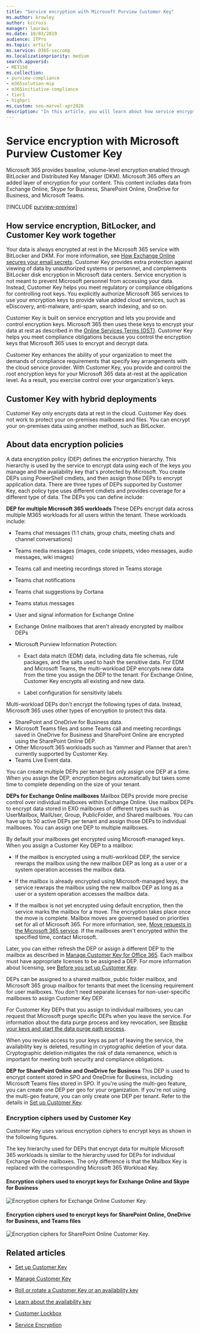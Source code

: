 ```yaml
---
title: "Service encryption with Microsoft Purview Customer Key"
ms.author: krowley
author: kccross
manager: laurawi
ms.date: 10/03/2019
audience: ITPro
ms.topic: article
ms.service: O365-seccomp
ms.localizationpriority: medium
search.appverid:
- MET150
ms.collection:
- purview-compliance
- m365solution-mip
- m365initiative-compliance
- tier1
- highpri
ms.custom: seo-marvel-apr2020
description: "In this article, you will learn about how service encryption works with Microsoft Purview Customer Key."
---
```


# Service encryption with Microsoft Purview Customer Key

Microsoft 365 provides baseline, volume-level encryption enabled through BitLocker and Distributed Key Manager (DKM). Microsoft 365 offers an added layer of encryption for your content. This content includes data from Exchange Online, Skype for Business, SharePoint Online, OneDrive for Business, and Microsoft Teams.

[!INCLUDE [purview-preview](../includes/purview-preview.md)]

## How service encryption, BitLocker, and Customer Key work together

Your data is always encrypted at rest in the Microsoft 365 service with BitLocker and DKM. For more information, see [How Exchange Online secures your email secrets](exchange-online-secures-email-secrets.md). Customer Key provides extra protection against viewing of data by unauthorized systems or personnel, and complements BitLocker disk encryption in Microsoft data centers. Service encryption is not meant to prevent Microsoft personnel from accessing your data. Instead, Customer Key helps you meet regulatory or compliance obligations for controlling root keys. You explicitly authorize Microsoft 365 services to use your encryption keys to provide value added cloud services, such as eDiscovery, anti-malware, anti-spam, search indexing, and so on.

Customer Key is built on service encryption and lets you provide and control encryption keys. Microsoft 365 then uses these keys to encrypt your data at rest as described in the [Online Services Terms (OST)](https://www.microsoft.com/licensing/product-licensing/products.aspx). Customer Key helps you meet compliance obligations because you control the encryption keys that Microsoft 365 uses to encrypt and decrypt data.
  
Customer Key enhances the ability of your organization to meet the demands of compliance requirements that specify key arrangements with the cloud service provider. With Customer Key, you provide and control the root encryption keys for your Microsoft 365 data at-rest at the application level. As a result, you exercise control over your organization's keys.

## Customer Key with hybrid deployments

Customer Key only encrypts data at rest in the cloud. Customer Key does not work to protect your on-premises mailboxes and files. You can encrypt your on-premises data using another method, such as BitLocker.

## About data encryption policies

A data encryption policy (DEP) defines the encryption hierarchy. This hierarchy is used by the service to encrypt data using each of the keys you manage and the availability key that's protected by Microsoft. You create DEPs using PowerShell cmdlets, and then assign those DEPs to encrypt application data. There are three types of DEPs supported by Customer Key, each policy type uses different cmdlets and provides coverage for a different type of data. The DEPs you can define include:

**DEP for multiple Microsoft 365 workloads** These DEPs encrypt data across multiple M365 workloads for all users within the tenant. These workloads include:

- Teams chat messages (1:1 chats, group chats, meeting chats and channel conversations)
- Teams media messages (images, code snippets, video messages, audio messages, wiki images)
- Teams call and meeting recordings stored in Teams storage
- Teams chat notifications
- Teams chat suggestions by Cortana
- Teams status messages
- User and signal information for Exchange Online
- Exchange Online mailboxes that aren't already encrypted by mailbox DEPs
- Microsoft Purview Information Protection:

  - Exact data match (EDM) data, including data file schemas, rule packages, and the salts used to hash the sensitive data. For EDM and Microsoft Teams, the multi-workload DEP encrypts new data from the time you assign the DEP to the tenant. For Exchange Online, Customer Key encrypts all existing and new data.

  - Label configuration for sensitivity labels

Multi-workload DEPs don't encrypt the following types of data. Instead, Microsoft 365 uses other types of encryption to protect this data.

- SharePoint and OneDrive for Business data.
- Microsoft Teams files and some Teams call and meeting recordings saved in OneDrive for Business and SharePoint Online are encrypted using the SharePoint Online DEP.
- Other Microsoft 365 workloads such as Yammer and Planner that aren't currently supported by Customer Key.
- Teams Live Event data.

You can create multiple DEPs per tenant but only assign one DEP at a time. When you assign the DEP, encryption begins automatically but takes some time to complete depending on the size of your tenant.

**DEPs for Exchange Online mailboxes** Mailbox DEPs provide more precise control over individual mailboxes within Exchange Online. Use mailbox DEPs to encrypt data stored in EXO mailboxes of different types such as UserMailbox, MailUser, Group, PublicFolder, and Shared mailboxes. You can have up to 50 active DEPs per tenant and assign those DEPs to individual mailboxes. You can assign one DEP to multiple mailboxes.

By default your mailboxes get encrypted using Microsoft-managed keys. When you assign a Customer Key DEP to a mailbox:

- If the mailbox is encrypted using a multi-workload DEP, the service rewraps the mailbox using the new mailbox DEP as long as a user or a system operation accesses the mailbox data.

- If the mailbox is already encrypted using Microsoft-managed keys, the service rewraps the mailbox using the new mailbox DEP as long as a user or a system operation accesses the mailbox data.

- If the mailbox is not yet encrypted using default encryption, then the service marks the mailbox for a move. The encryption takes place once the move is complete. Mailbox moves are governed based on priorities set for all of Microsoft 365. For more information, see, [Move requests in the Microsoft 365 service](/exchange/mailbox-migration/office-365-migration-best-practices#move-requests-in-the-microsoft-365-or-office-365-service). If the mailboxes aren't encrypted within the specified time, contact Microsoft.

Later, you can either refresh the DEP or assign a different DEP to the mailbox as described in [Manage Customer Key for Office 365](customer-key-manage.md). Each mailbox must have appropriate licenses to be assigned a DEP. For more information about licensing, see [Before you set up Customer Key](customer-key-set-up.md#before-you-set-up-customer-key).

DEPs can be assigned to a shared mailbox, public folder mailbox, and Microsoft 365 group mailbox for tenants that meet the licensing requirement for user mailboxes. You don't need separate licenses for non-user-specific mailboxes to assign Customer Key DEP.

For Customer Key DEPs that you assign to individual mailboxes, you can request that Microsoft purge specific DEPs when you leave the service. For information about the data purge process and key revocation, see [Revoke your keys and start the data purge path process](customer-key-manage.md#revoke-your-keys-and-start-the-data-purge-path-process).

When you revoke access to your keys as part of leaving the service, the availability key is deleted, resulting in cryptographic deletion of your data. Cryptographic deletion mitigates the risk of data remanence, which is important for meeting both security and compliance obligations.

**DEP for SharePoint Online and OneDrive for Business** This DEP is used to encrypt content stored in SPO and OneDrive for Business, including Microsoft Teams files stored in SPO. If you're using the multi-geo feature, you can create one DEP per geo for your organization. If you're not using the multi-geo feature, you can only create one DEP per tenant. Refer to the details in [Set up Customer Key](customer-key-set-up.md).

### Encryption ciphers used by Customer Key

Customer Key uses various encryption ciphers to encrypt keys as shown in the following figures.

The key hierarchy used for DEPs that encrypt data for multiple Microsoft 365 workloads is similar to the hierarchy used for DEPs for individual Exchange Online mailboxes. The only difference is that the Mailbox Key is replaced with the corresponding Microsoft 365 Workload Key.

#### Encryption ciphers used to encrypt keys for Exchange Online and Skype for Business

![Encryption ciphers for Exchange Online Customer Key.](../media/customerkeyencryptionhierarchiesexchangeskype.png)

#### Encryption ciphers used to encrypt keys for SharePoint Online, OneDrive for Business, and Teams files

![Encryption ciphers for SharePoint Online Customer Key.](../media/customerkeyencryptionhierarchiessharepointonedriveteamsfiles.png)

## Related articles

- [Set up Customer Key](customer-key-set-up.md)

- [Manage Customer Key](customer-key-manage.md)

- [Roll or rotate a Customer Key or an availability key](customer-key-availability-key-roll.md)

- [Learn about the availability key](customer-key-availability-key-understand.md)

- [Customer Lockbox](customer-lockbox-requests.md)

- [Service Encryption](office-365-service-encryption.md)
